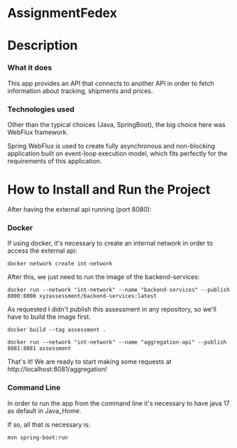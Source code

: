 # AssignmentFedex

# Description

### What it does
This app provides an API that connects to another API in order to fetch information about tracking, shipments and prices.

### Technologies used
Other than the typical choices (Java, SpringBoot), the big choice here was WebFlux framework.

Spring WebFlux is used to create fully asynchronous and non-blocking application built on event-loop execution model, which fits perfectly for the
requirements of this application.

# How to Install and Run the Project

After having the external api running (port 8080):

### Docker

If using docker, it's necessary to create an internal network in order
to access the external api:
```
docker network create int-network
```
After this, we just need to run the image of the backend-services:
```
docker run --network "int-network" --name "backend-services" --publish 8000:8000 xyzassessment/backend-services:latest
```

As requested I didn't publish this assessment in any repository, so we'll have to build the image first.
```
docker build --tag assessment .
```
```
docker run --network "int-network" --name "aggregation-api" --publish 8081:8081 assessment
```
That's it! We are ready to start making some requests at http://localhost:8081/aggregation!

### Command Line
In order to run the app from the command line it's necessary
to have java 17 as default in Java_Home.

If so, all that is necessary is:
```
mvn spring-boot:run
```

